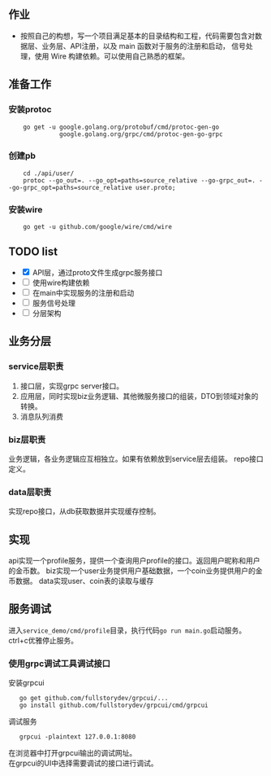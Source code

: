 ## 作业
- 按照自己的构想，写一个项目满足基本的目录结构和工程，代码需要包含对数据层、业务层、API注册，以及 main 函数对于服务的注册和启动，
信号处理，使用 Wire 构建依赖。可以使用自己熟悉的框架。

## 准备工作
### 安装protoc
```shell
    go get -u google.golang.org/protobuf/cmd/protoc-gen-go
              google.golang.org/grpc/cmd/protoc-gen-go-grpc
```

### 创建pb
``` 
    cd ./api/user/
    protoc --go_out=. --go_opt=paths=source_relative --go-grpc_out=. --go-grpc_opt=paths=source_relative user.proto;
```

### 安装wire
```
    go get -u github.com/google/wire/cmd/wire
```

## TODO list
- <input type="checkbox" checked> API层，通过proto文件生成grpc服务接口  
- <input type="checkbox"> 使用wire构建依赖  
- <input type="checkbox"> 在main中实现服务的注册和启动
- <input type="checkbox"> 服务信号处理
- <input type="checkbox"> 分层架构


## 业务分层

### service层职责
1. 接口层，实现grpc server接口。
2. 应用层，同时实现biz业务逻辑、其他微服务接口的组装，DTO到领域对象的转换。
3. 消息队列消费

### biz层职责
业务逻辑，各业务逻辑应互相独立。如果有依赖放到service层去组装。
repo接口定义。

### data层职责
实现repo接口，从db获取数据并实现缓存控制。

## 实现
api实现一个profile服务，提供一个查询用户profile的接口。返回用户昵称和用户的金币数。
biz实现一个user业务提供用户基础数据，一个coin业务提供用户的金币数据。
data实现user、coin表的读取与缓存

## 服务调试
进入`service_demo/cmd/profile`目录，执行代码`go run main.go`启动服务。  
ctrl+c优雅停止服务。

### 使用grpc调试工具调试接口
安装grpcui
```shell
   go get github.com/fullstorydev/grpcui/...
   go install github.com/fullstorydev/grpcui/cmd/grpcui
```
调试服务
```shell
   grpcui -plaintext 127.0.0.1:8080
```
在浏览器中打开grpcui输出的调试网址。  
在grpcui的UI中选择需要调试的接口进行调试。

